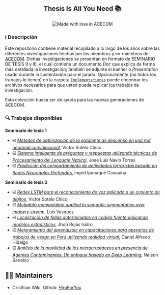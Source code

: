 <h2 align="center">
<p>Thesis Is All You Need 📚</p>
</h2>

<p align="center"> 
<img src="https://madewithlove.now.sh/af?heart=true&colorA=%23292929&colorB=%234c66e6&template=for-the-badge&text=ACECOM" alt="Made with love in ACECOM">
</p>

### ℹ️ Descripción
Este repositorio contiene material recopilado a lo largo de los años sobre las diferentes investigaciones hechas por los miembros y ex-miembros de [ACECOM](https://www.facebook.com/acecom.uni/). Dichas investigaciones se presentan en formato de SEMINARIO DE TESIS (I y II), el cual contiene un documento *Doc* que explica de forma más detallada la investigación; también se adjunta el banner o *Presentation* usado durante la sustentación para el jurado. Opcionalmente (no todos los trabajos lo tienen) en la carpeta [`Implementaciones`](./Implementaciones) puede encontrar los archivos necesarios para que usted pueda replicar los trabajos de investigación.

Esta colección busca ser de ayuda para las nuevas generaciones de ACECOM.

### 🔍 Trabajos disponibles

 **Seminario de tesis 1**

- ☑️ [*Métodos de optimización de la gradiente de descenso en una red neuronal convolucional*](./Seminario_1_VictorSotelo_Presentation.pdf), Victor Sotelo Chico 
- ☑️ [*Sistema inteligente de preguntas y respuestas utilizando técnicas de Procesamiento del Lenguaje Natural*](./Seminario_1_JoseNavio_Doc.pdf), Jose Luis Navío Torres
- ☑️ [*Predicción del comportamiento de actividades terroristas basado en Redes Neuronales Profundas*](./Seminario_1_IngridIpanaque_Doc.pdf), Ingrid Ipanaqué Casquina


 **Seminario de tesis 2**

- ☑️ [*Redes LSTM para el reconocimiento de voz aplicado a un conjunto de dígitos*](./Seminario_2_VictorSotelo_Doc.pdf), Victor Sotelo Chico 
- ☑️ [*Metadata manipulation applied to semantic segmentation over imagery stream*](./Seminario_2_LuisVasquez_Presentation.pdf), Luis Vasquez
- ☑️ [*Localización de fallas determinadas en código fuente aplicando modelos estadísticos*](./Seminario_2_JhonRojas_Doc.pdf), Jhon Rojas Isidro
- ☑️ [*Mejoramiento del aprendizaje en capacitaciones para operarios de trabajos de riesgo en Perú utilizando realidad virtual*](./Seminario_2_DanielHidalgo_Doc.pdf), Daniel Alfredo Hidalgo
- ☑️ [*Análisis de la movilidad de los microcrustáceos en presencia de Agentes Contaminantes: Un enfoque basado en Deep Learning*](./Seminario_2_NelsonSanabio_Doc.pdf), Nelson Sanabio

## 👨‍💻 Maintainers
* Cristhian Wiki, Github: [HiroForYou](https://github.com/HiroForYou)

